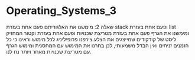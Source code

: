 # Operating_Systems_3
שאלה 2: מימשנו את האלגוריתם פעם אחת בעזרת stack ופעם אחת בעזרת list ומימשנו את הגרף פעם אחת בעזרת מטריצת שכנויות ופעם אחת בעזרת וקטור המחזיק ליסט של קודקודים שמייצגים את הצלע.צירפנו פרופיליניג לכל מימוש וראינו כי כל הזמנים זניחים ואין הבדל משמעותי, לכן בחרנו את המימוש עם המחסנית ומימוש הגרף עם מטריצת שכנויות מאחר ויותר נח לנו.

